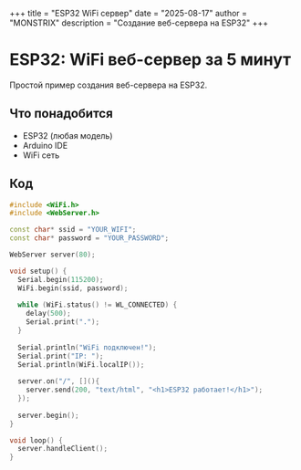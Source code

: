 +++
title = "ESP32 WiFi сервер"
date = "2025-08-17"
author = "MONSTRIX"
description = "Создание веб-сервера на ESP32"
+++

# ESP32: WiFi веб-сервер за 5 минут

Простой пример создания веб-сервера на ESP32.

## Что понадобится

- ESP32 (любая модель)
- Arduino IDE
- WiFi сеть

## Код

```cpp
#include <WiFi.h>
#include <WebServer.h>

const char* ssid = "YOUR_WIFI";
const char* password = "YOUR_PASSWORD";

WebServer server(80);

void setup() {
  Serial.begin(115200);
  WiFi.begin(ssid, password);
  
  while (WiFi.status() != WL_CONNECTED) {
    delay(500);
    Serial.print(".");
  }
  
  Serial.println("WiFi подключен!");
  Serial.print("IP: ");
  Serial.println(WiFi.localIP());
  
  server.on("/", [](){
    server.send(200, "text/html", "<h1>ESP32 работает!</h1>");
  });
  
  server.begin();
}

void loop() {
  server.handleClient();
}
